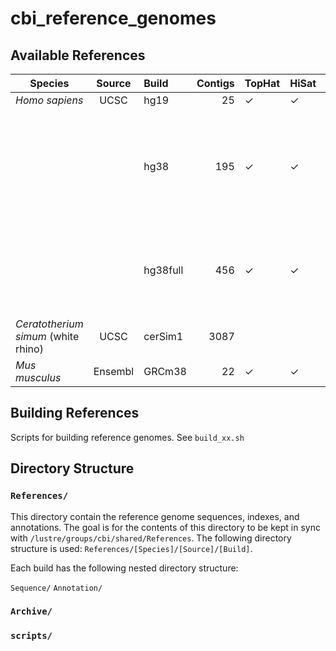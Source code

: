 # cbi_reference_genomes


## Available References

| Species       | Source        | Build     | Contigs | TopHat   | HiSat   | Notes | 
| ------------- |:-------------:| :-----    | ----: |---      | ---     | ---   |
| *Homo sapiens*| UCSC          | hg19      | 25   | &#10003; | &#10003;|[iGenomes](http://support.illumina.com/sequencing/sequencing_software/igenome.html)    |
|               |               | hg38      | 195  | &#10003; | &#10003;| Includes unlocalized (random) and unplaced (chrUn) contigs, plus EBV. [iGenomes](http://support.illumina.com/sequencing/sequencing_software/igenome.html)     |
|               |               | hg38full  | 456  | &#10003; | &#10003; | hg38 (above) plus alternate haplotypes (261 sequences) |
| *Ceratotherium simum* (white rhino) | UCSC | cerSim1| 3087 | | | |
| *Mus musculus* | Ensembl | GRCm38 | 22 | &#10003; | &#10003; | [iGenomes](http://support.illumina.com/sequencing/sequencing_software/igenome.html)     |

## Building References

Scripts for building reference genomes. See `build_xx.sh`

## Directory Structure


### `References/`

This directory contain the reference genome sequences, indexes, and annotations. The goal is for the contents of this directory to be kept in sync with `/lustre/groups/cbi/shared/References`. The following directory structure is used: `References/[Species]/[Source]/[Build]`.

Each build has the following nested directory structure:

`Sequence/`
`Annotation/`


### `Archive/`

### `scripts/`

